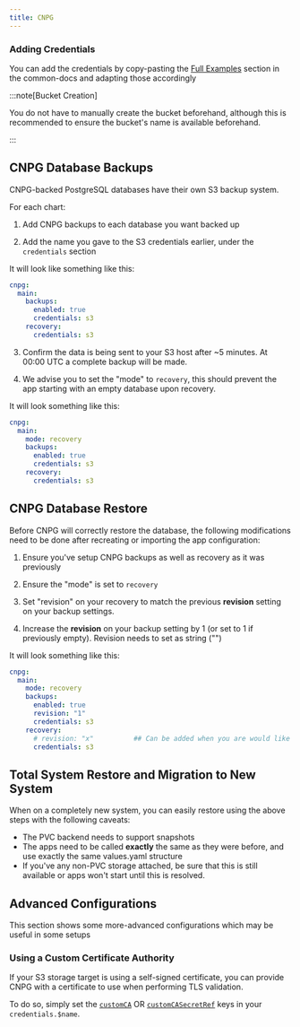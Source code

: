 ```yaml
---
title: CNPG
---
```


### Adding Credentials

You can add the credentials by copy-pasting the [Full Examples](/truecharts-common/credentials#full-examples) section in the common-docs and adapting those accordingly

:::note[Bucket Creation]

You do not have to manually create the bucket beforehand, although this is recommended to ensure the bucket's name is available beforehand.

:::

## CNPG Database Backups

CNPG-backed PostgreSQL databases have their own S3 backup system.

For each chart:

1. Add CNPG backups to each database you want backed up

2. Add the name you gave to the S3 credentials earlier, under the `credentials` section

It will look like something like this:

```yaml
cnpg:
  main:
    backups:
      enabled: true
      credentials: s3
    recovery:
      credentials: s3

```

3. Confirm the data is being sent to your S3 host after ~5 minutes. At 00:00 UTC a complete backup will be made.

4. We advise you to set the "mode" to `recovery`, this should prevent the app starting with an empty database upon recovery.

It will look something like this:

```yaml
cnpg:
  main:
    mode: recovery
    backups:
      enabled: true
      credentials: s3
    recovery:
      credentials: s3

```

## CNPG Database Restore

Before CNPG will correctly restore the database, the following modifications need to be done after recreating or importing the app configuration:

1. Ensure you've setup CNPG backups as well as recovery as it was previously

2. Ensure the "mode" is set to `recovery`

3. Set "revision" on your recovery to match the previous **revision** setting on your backup settings.

4. Increase the **revision** on your backup setting by 1 (or set to 1 if previously empty). Revision needs to set as string ("")

It will look something like this:

```yaml
cnpg:
  main:
    mode: recovery
    backups:
      enabled: true
      revision: "1"
      credentials: s3
    recovery:
      # revision: "x"          ## Can be added when you are would like to recover when the revision is > 0 (Step 3)
      credentials: s3
```

## Total System Restore and Migration to New System

When on a completely new system, you can easily restore using the above steps with the following caveats:

- The PVC backend needs to support snapshots
- The apps need to be called **exactly** the same as they were before, and use exactly the same values.yaml structure
- If you've any non-PVC storage attached, be sure that this is still available or apps won't start until this is resolved.

## Advanced Configurations

This section shows some more-advanced configurations which may be useful in some setups

### Using a Custom Certificate Authority

If your S3 storage target is using a self-signed certificate, you can provide CNPG
with a certificate to use when performing TLS validation.

To do so, simply set the [`customCA`](/truecharts-common/credentials#customca) OR
[`customCASecretRef`](/truecharts/common/credentials#customcasecretref) keys in your `credentials.$name`.
